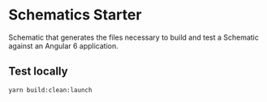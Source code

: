 # Schematics Starter

Schematic that generates the files necessary to build and test a Schematic against an Angular 6 application.

## Test locally

    yarn build:clean:launch